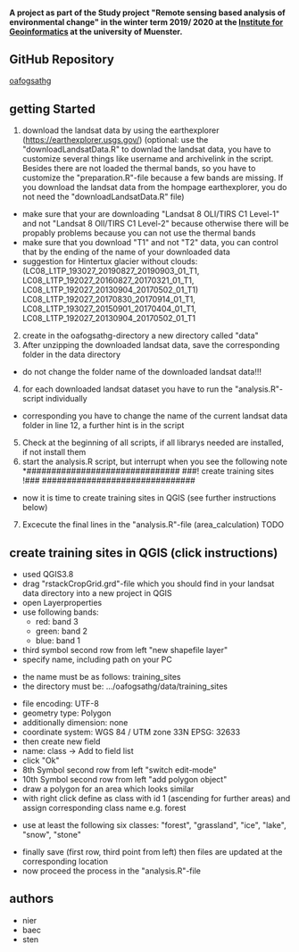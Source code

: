 #### A project as part of the Study project "Remote sensing based analysis of environmental change" in the winter term 2019/ 2020 at the [Institute for Geoinformatics](https://www.ifgi.de) at the university of Muenster.

## GitHub Repository
[oafogsathg](https://github.com/tnier01/oafogsathg)

## getting Started
1. download the landsat data by using the earthexplorer (https://earthexplorer.usgs.gov/) (optional: use the "downloadLandsatData.R" to downlad the landsat data, you have to customize several things like username and archivelink in the script. Besides there are not loaded the thermal bands, so you have to customize the "preparation.R"-file because a few bands are missing. If you download the landsat data from the hompage earthexplorer, you do not need the "downloadLandsatData.R" file)
* make sure that your are downloading "Landsat 8 OLI/TIRS C1 Level-1" and not "Landsat 8 OlI/TIRS C1 Level-2" because otherwise there will be propably problems because you can not use the thermal bands 
* make sure that you download "T1" and not "T2" data, you can control that by the ending of the name of your downloaded data 
* suggestion for Hintertux glacier without clouds: (LC08_L1TP_193027_20190827_20190903_01_T1, LC08_L1TP_192027_20160827_20170321_01_T1,  	LC08_L1TP_192027_20130904_20170502_01_T1)
LC08_L1TP_192027_20170830_20170914_01_T1, LC08_L1TP_193027_20150901_20170404_01_T1, LC08_L1TP_192027_20130904_20170502_01_T1
2. create in the oafogsathg-directory a new directory called "data"
3. After unzipping the downloaded landsat data, save the corresponding folder in the data directory 
* do not change the folder name of the downloaded landsat data!!!
4. for each downloaded landsat dataset you have to run the "analysis.R"-script individually 
* corresponding you have to change the name of the current landsat data folder in line 12, a further hint is in the script 
5. Check at the beginning of all scripts, if all librarys needed are installed, if not install them 
6. start the analysis.R script, but interrupt when you see the following note 
*###############################
###! create training sites !###
###############################
* now it is time to create training sites in QGIS (see further instructions below)
7. Excecute the final lines in the "analysis.R"-file (area_calculation)
TODO

## create training sites in QGIS (click instructions)
- used QGIS3.8
- drag "rstackCropGrid.grd"-file which you should find in your landsat data directory into a new project in QGIS 
- open Layerproperties
- use following bands:
  - red: band 3
  - green: band 2
  - blue: band 1
- third symbol second row from left "new shapefile layer"
- specify name, including path on your PC
* the name must be as follows: training_sites
* the directory must be: .../oafogsathg/data/training_sites
- file encoding: UTF-8
- geometry type: Polygon
- additionally dimension: none 
- coordinate system: WGS 84 / UTM zone 33N EPSG: 32633
- then create new field 
- name: class -> Add to field list 
- click "Ok" 
- 8th Symbol second row from left "switch edit-mode"
- 10th Symbol second row from left "add polygon object"
- draw a polygon for an area which looks similar 
- with right click define as class with id 1 (ascending for further areas) and assign corresponding class name e.g. forest
* use at least the following six classes: "forest", "grassland", "ice", "lake", "snow", "stone"
- finally save (first row, third point from left) then files are updated at the corresponding location 
- now proceed the process in the "analysis.R"-file 

## authors
* nier
* baec
* sten
